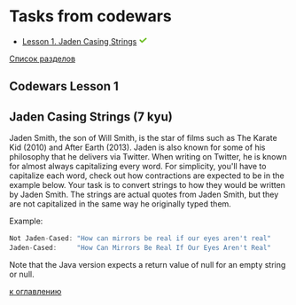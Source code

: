 # Tasks from codewars

+ [Lesson 1. Jaden Casing Strings](#Сodewars-Lesson-1) ![icon][done]



[Список разделов](README.md)

[done]:src/main/resources/image/done.png

## Сodewars Lesson 1

Jaden Casing Strings (7 kyu)
-
Jaden Smith, the son of Will Smith, is the star of films such as The Karate Kid (2010) and After Earth (2013). 
Jaden is also known for some of his philosophy that he delivers via Twitter. When writing on Twitter, he is known for almost always capitalizing every word. 
For simplicity, you'll have to capitalize each word, check out how contractions are expected to be in the example below.
Your task is to convert strings to how they would be written by Jaden Smith. The strings are actual quotes from Jaden Smith, but they are not capitalized in the same way he originally typed them.

Example:
```java
Not Jaden-Cased: "How can mirrors be real if our eyes aren't real"
Jaden-Cased:     "How Can Mirrors Be Real If Our Eyes Aren't Real"
```
Note that the Java version expects a return value of null for an empty string or null.

[к оглавлению](#Tasks-from-codewars) 